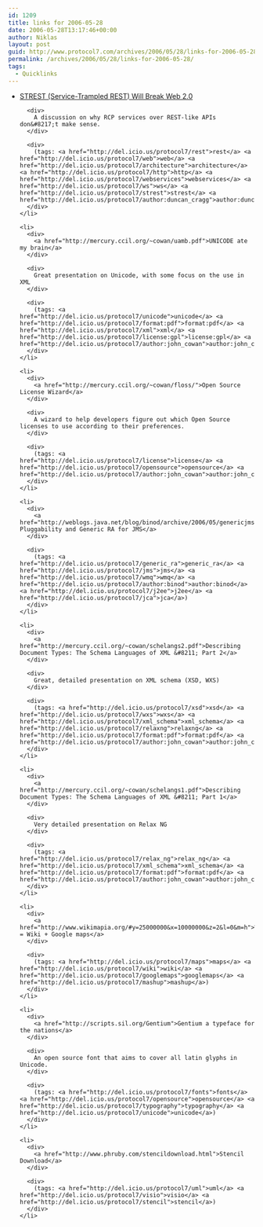 ```yaml
---
id: 1209
title: links for 2006-05-28
date: 2006-05-28T13:17:46+00:00
author: Niklas
layout: post
guid: http://www.protocol7.com/archives/2006/05/28/links-for-2006-05-28/
permalink: /archives/2006/05/28/links-for-2006-05-28/
tags:
  - Quicklinks
---
```

<div class='microid-36852c2d5863f0abc050eeef8eb25161fb02f0d7'>
  <ul>
    <li>
      <div>
        <a href="http://duncan-cragg.org/blog/post/strest-service-trampled-rest-will-break-web-20/">STREST (Service-Trampled REST) Will Break Web 2.0</a>
      </div>
      
      <div>
        A discussion on why RCP services over REST-like APIs don&#8217;t make sense.
      </div>
      
      <div>
        (tags: <a href="http://del.icio.us/protocol7/rest">rest</a> <a href="http://del.icio.us/protocol7/web">web</a> <a href="http://del.icio.us/protocol7/architecture">architecture</a> <a href="http://del.icio.us/protocol7/http">http</a> <a href="http://del.icio.us/protocol7/webservices">webservices</a> <a href="http://del.icio.us/protocol7/ws">ws</a> <a href="http://del.icio.us/protocol7/strest">strest</a> <a href="http://del.icio.us/protocol7/author:duncan_cragg">author:duncan_cragg</a>)
      </div>
    </li>
    
    <li>
      <div>
        <a href="http://mercury.ccil.org/~cowan/uamb.pdf">UNICODE ate my brain</a>
      </div>
      
      <div>
        Great presentation on Unicode, with some focus on the use in XML
      </div>
      
      <div>
        (tags: <a href="http://del.icio.us/protocol7/unicode">unicode</a> <a href="http://del.icio.us/protocol7/format:pdf">format:pdf</a> <a href="http://del.icio.us/protocol7/xml">xml</a> <a href="http://del.icio.us/protocol7/license:gpl">license:gpl</a> <a href="http://del.icio.us/protocol7/author:john_cowan">author:john_cowan</a>)
      </div>
    </li>
    
    <li>
      <div>
        <a href="http://mercury.ccil.org/~cowan/floss/">Open Source License Wizard</a>
      </div>
      
      <div>
        A wizard to help developers figure out which Open Source licenses to use according to their preferences.
      </div>
      
      <div>
        (tags: <a href="http://del.icio.us/protocol7/license">license</a> <a href="http://del.icio.us/protocol7/opensource">opensource</a> <a href="http://del.icio.us/protocol7/author:john_cowan">author:john_cowan</a>)
      </div>
    </li>
    
    <li>
      <div>
        <a href="http://weblogs.java.net/blog/binod/archive/2006/05/genericjmsra_he.html">JMS Pluggability and Generic RA for JMS</a>
      </div>
      
      <div>
        (tags: <a href="http://del.icio.us/protocol7/generic_ra">generic_ra</a> <a href="http://del.icio.us/protocol7/jms">jms</a> <a href="http://del.icio.us/protocol7/wmq">wmq</a> <a href="http://del.icio.us/protocol7/author:binod">author:binod</a> <a href="http://del.icio.us/protocol7/j2ee">j2ee</a> <a href="http://del.icio.us/protocol7/jca">jca</a>)
      </div>
    </li>
    
    <li>
      <div>
        <a href="http://mercury.ccil.org/~cowan/schelangs2.pdf">Describing Document Types: The Schema Languages of XML &#8211; Part 2</a>
      </div>
      
      <div>
        Great, detailed presentation on XML schema (XSD, WXS)
      </div>
      
      <div>
        (tags: <a href="http://del.icio.us/protocol7/xsd">xsd</a> <a href="http://del.icio.us/protocol7/wxs">wxs</a> <a href="http://del.icio.us/protocol7/xml_schema">xml_schema</a> <a href="http://del.icio.us/protocol7/relaxng">relaxng</a> <a href="http://del.icio.us/protocol7/format:pdf">format:pdf</a> <a href="http://del.icio.us/protocol7/author:john_cowan">author:john_cowan</a>)
      </div>
    </li>
    
    <li>
      <div>
        <a href="http://mercury.ccil.org/~cowan/schelangs1.pdf">Describing Document Types: The Schema Languages of XML &#8211; Part 1</a>
      </div>
      
      <div>
        Very detailed presentation on Relax NG
      </div>
      
      <div>
        (tags: <a href="http://del.icio.us/protocol7/relax_ng">relax_ng</a> <a href="http://del.icio.us/protocol7/xml_schema">xml_schema</a> <a href="http://del.icio.us/protocol7/format:pdf">format:pdf</a> <a href="http://del.icio.us/protocol7/author:john_cowan">author:john_cowan</a>)
      </div>
    </li>
    
    <li>
      <div>
        <a href="http://www.wikimapia.org/#y=25000000&x=10000000&z=2&l=0&m=h">WikiMapia = Wiki + Google maps</a>
      </div>
      
      <div>
        (tags: <a href="http://del.icio.us/protocol7/maps">maps</a> <a href="http://del.icio.us/protocol7/wiki">wiki</a> <a href="http://del.icio.us/protocol7/googlemaps">googlemaps</a> <a href="http://del.icio.us/protocol7/mashup">mashup</a>)
      </div>
    </li>
    
    <li>
      <div>
        <a href="http://scripts.sil.org/Gentium">Gentium a typeface for the nations</a>
      </div>
      
      <div>
        An open source font that aims to cover all latin glyphs in Unicode.
      </div>
      
      <div>
        (tags: <a href="http://del.icio.us/protocol7/fonts">fonts</a> <a href="http://del.icio.us/protocol7/opensource">opensource</a> <a href="http://del.icio.us/protocol7/typography">typography</a> <a href="http://del.icio.us/protocol7/unicode">unicode</a>)
      </div>
    </li>
    
    <li>
      <div>
        <a href="http://www.phruby.com/stencildownload.html">Stencil Download</a>
      </div>
      
      <div>
        (tags: <a href="http://del.icio.us/protocol7/uml">uml</a> <a href="http://del.icio.us/protocol7/visio">visio</a> <a href="http://del.icio.us/protocol7/stencil">stencil</a>)
      </div>
    </li>
  </ul>
</div>
